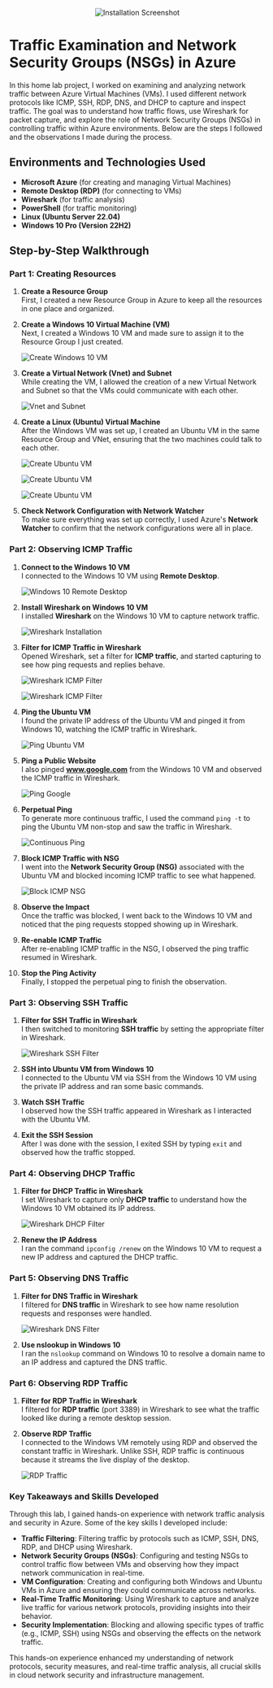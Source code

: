 <p align="center">
  <img src="https://github.com/Jalal-Hatamleh/Azure-NSG/blob/main/images/1.png?raw=true" alt="Installation Screenshot"/>
</p>

# Traffic Examination and Network Security Groups (NSGs) in Azure

In this home lab project, I worked on examining and analyzing network traffic between Azure Virtual Machines (VMs). I used different network protocols like ICMP, SSH, RDP, DNS, and DHCP to capture and inspect traffic. The goal was to understand how traffic flows, use Wireshark for packet capture, and explore the role of Network Security Groups (NSGs) in controlling traffic within Azure environments. Below are the steps I followed and the observations I made during the process.

## Environments and Technologies Used

- **Microsoft Azure** (for creating and managing Virtual Machines)
- **Remote Desktop (RDP)** (for connecting to VMs)
- **Wireshark** (for traffic analysis)
- **PowerShell** (for traffic monitoring)
- **Linux (Ubuntu Server 22.04)**
- **Windows 10 Pro (Version 22H2)**

## Step-by-Step Walkthrough

### Part 1: Creating Resources

1. **Create a Resource Group**  
   First, I created a new Resource Group in Azure to keep all the resources in one place and organized.

2. **Create a Windows 10 Virtual Machine (VM)**  
   Next, I created a Windows 10 VM and made sure to assign it to the Resource Group I just created.

   ![Create Windows 10 VM](https://github.com/Jalal-Hatamleh/Azure-NSG/blob/main/images/2.png?raw=true)

3. **Create a Virtual Network (Vnet) and Subnet**  
   While creating the VM, I allowed the creation of a new Virtual Network and Subnet so that the VMs could communicate with each other.

   ![Vnet and Subnet](https://github.com/Jalal-Hatamleh/Azure-NSG/blob/main/images/3.png?raw=true)

4. **Create a Linux (Ubuntu) Virtual Machine**  
   After the Windows VM was set up, I created an Ubuntu VM in the same Resource Group and VNet, ensuring that the two machines could talk to each other.

   ![Create Ubuntu VM](https://github.com/Jalal-Hatamleh/Azure-NSG/blob/main/images/4.png?raw=true)
   
   ![Create Ubuntu VM](https://github.com/Jalal-Hatamleh/Azure-NSG/blob/main/images/5.png?raw=true)
   
   ![Create Ubuntu VM](https://github.com/Jalal-Hatamleh/Azure-NSG/blob/main/images/6.png?raw=true)

5. **Check Network Configuration with Network Watcher**  
   To make sure everything was set up correctly, I used Azure's **Network Watcher** to confirm that the network configurations were all in place.


### Part 2: Observing ICMP Traffic

1. **Connect to the Windows 10 VM**  
   I connected to the Windows 10 VM using **Remote Desktop**.

   ![Windows 10 Remote Desktop](https://github.com/Jalal-Hatamleh/Azure-NSG/blob/main/images/7.png?raw=true)

2. **Install Wireshark on Windows 10 VM**  
   I installed **Wireshark** on the Windows 10 VM to capture network traffic.

   ![Wireshark Installation](https://github.com/Jalal-Hatamleh/Azure-NSG/blob/main/images/8.png?raw=true)

3. **Filter for ICMP Traffic in Wireshark**  
   Opened Wireshark, set a filter for **ICMP traffic**, and started capturing to see how ping requests and replies behave.

   ![Wireshark ICMP Filter](https://github.com/Jalal-Hatamleh/Azure-NSG/blob/main/images/9.png?raw=true)
   
   ![Wireshark ICMP Filter](https://github.com/Jalal-Hatamleh/Azure-NSG/blob/main/images/10.png?raw=true)

4. **Ping the Ubuntu VM**  
   I found the private IP address of the Ubuntu VM and pinged it from Windows 10, watching the ICMP traffic in Wireshark.

   ![Ping Ubuntu VM](https://github.com/Jalal-Hatamleh/Azure-NSG/blob/main/images/11.png?raw=true)

5. **Ping a Public Website**  
   I also pinged **www.google.com** from the Windows 10 VM and observed the ICMP traffic in Wireshark.

   ![Ping Google](https://github.com/Jalal-Hatamleh/Azure-NSG/blob/main/images/12.png?raw=true)

6. **Perpetual Ping**  
   To generate more continuous traffic, I used the command `ping -t` to ping the Ubuntu VM non-stop and saw the traffic in Wireshark.

   ![Continuous Ping](https://github.com/Jalal-Hatamleh/Azure-NSG/blob/main/images/13.png?raw=true)

7. **Block ICMP Traffic with NSG**  
   I went into the **Network Security Group (NSG)** associated with the Ubuntu VM and blocked incoming ICMP traffic to see what happened.

   ![Block ICMP NSG](https://github.com/Jalal-Hatamleh/Azure-NSG/blob/main/images/14.png?raw=true)

8. **Observe the Impact**  
   Once the traffic was blocked, I went back to the Windows 10 VM and noticed that the ping requests stopped showing up in Wireshark.

9. **Re-enable ICMP Traffic**  
   After re-enabling ICMP traffic in the NSG, I observed the ping traffic resumed in Wireshark.


10. **Stop the Ping Activity**  
   Finally, I stopped the perpetual ping to finish the observation.

### Part 3: Observing SSH Traffic

1. **Filter for SSH Traffic in Wireshark**  
   I then switched to monitoring **SSH traffic** by setting the appropriate filter in Wireshark.

   ![Wireshark SSH Filter](https://github.com/Jalal-Hatamleh/Azure-NSG/blob/main/images/15.png?raw=true)

2. **SSH into Ubuntu VM from Windows 10**  
   I connected to the Ubuntu VM via SSH from the Windows 10 VM using the private IP address and ran some basic commands.


3. **Watch SSH Traffic**  
   I observed how the SSH traffic appeared in Wireshark as I interacted with the Ubuntu VM.


4. **Exit the SSH Session**  
   After I was done with the session, I exited SSH by typing `exit` and observed how the traffic stopped.

### Part 4: Observing DHCP Traffic

1. **Filter for DHCP Traffic in Wireshark**  
   I set Wireshark to capture only **DHCP traffic** to understand how the Windows 10 VM obtained its IP address.

   ![Wireshark DHCP Filter](https://github.com/Jalal-Hatamleh/Azure-NSG/blob/main/images/16.png?raw=true)

2. **Renew the IP Address**  
   I ran the command `ipconfig /renew` on the Windows 10 VM to request a new IP address and captured the DHCP traffic.


### Part 5: Observing DNS Traffic

1. **Filter for DNS Traffic in Wireshark**  
   I filtered for **DNS traffic** in Wireshark to see how name resolution requests and responses were handled.

   ![Wireshark DNS Filter](https://github.com/Jalal-Hatamleh/Azure-NSG/blob/main/images/17.png?raw=true)

2. **Use nslookup in Windows 10**  
   I ran the `nslookup` command on Windows 10 to resolve a domain name to an IP address and captured the DNS traffic.


### Part 6: Observing RDP Traffic

1. **Filter for RDP Traffic in Wireshark**  
   I filtered for **RDP traffic** (port 3389) in Wireshark to see what the traffic looked like during a remote desktop session.


2. **Observe RDP Traffic**  
   I connected to the Windows VM remotely using RDP and observed the constant traffic in Wireshark. Unlike SSH, RDP traffic is continuous because it streams the live display of the desktop.

   ![RDP Traffic](https://github.com/Jalal-Hatamleh/Azure-NSG/blob/main/images/18.png?raw=true)

### Key Takeaways and Skills Developed

Through this lab, I gained hands-on experience with network traffic analysis and security in Azure. Some of the key skills I developed include:

- **Traffic Filtering**: Filtering traffic by protocols such as ICMP, SSH, DNS, RDP, and DHCP using Wireshark.
- **Network Security Groups (NSGs)**: Configuring and testing NSGs to control traffic flow between VMs and observing how they impact network communication in real-time.
- **VM Configuration**: Creating and configuring both Windows and Ubuntu VMs in Azure and ensuring they could communicate across networks.
- **Real-Time Traffic Monitoring**: Using Wireshark to capture and analyze live traffic for various network protocols, providing insights into their behavior.
- **Security Implementation**: Blocking and allowing specific types of traffic (e.g., ICMP, SSH) using NSGs and observing the effects on the network traffic.

This hands-on experience enhanced my understanding of network protocols, security measures, and real-time traffic analysis, all crucial skills in cloud network security and infrastructure management.
